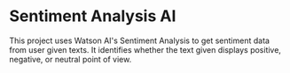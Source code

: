 # Sentiment Analysis AI

This project uses Watson AI's Sentiment Analysis to get sentiment data from user given texts. It identifies whether the text given displays positive, negative, or neutral point of view.
